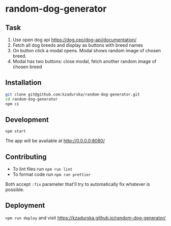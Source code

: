 # random-dog-generator

## Task
 
1. Use open dog api https://dog.ceo/dog-api/documentation/
1. Fetch all dog breeds and display as buttons with breed names
1. On button click a modal opens. Modal shows random image of chosen breed.
1. Modal has two buttons: close modal, fetch another random image of chosen breed

## Installation

```bash
git clone git@github.com:kzadurska/random-dog-generator.git
cd random-dog-generator
npm ci
```

## Development

`npm start`

The app will be available at http://0.0.0.0:8080/

## Contributing

* To lint files run `npm run lint`
* To format code run `npm run prettier`

Both accept `:fix` parameter that'll try to automatically fix whatever is possible.

## Deployment

`npm run deploy` and visit https://kzadurska.github.io/random-dog-generator/